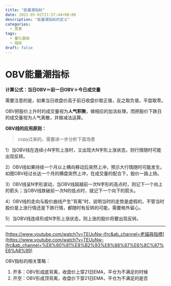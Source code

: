 ```yaml
---
title: "能量潮指标"
date: 2022-05-01T21:57:44+08:00
description: "能量潮指标的定义"
categories:
  - 宽客
tags:
  - 量化基础
  - 指标
draft: false
---
```


# OBV能量潮指标

**计算公式：当日OBV＝前一日OBV＋今日成交量**

需要注意的是，如果当日收盘价高于前日收盘价取正值，反之取负值，平盘取零。

OBV把股价上升时的成交量视为**人气积聚**，做相应的加法处理，而把股价下跌日的成交量视为人气离散，并做减法运算。

**OBV线的应用原则：**

> copy过来的，需要进一步分析下面场景

1）当OBV线在连续小N字形上涨时，又出现大N字形上涨状态，则行情随时可能出现反转。

2）OBV线如果持续一个月以上横向移动后突然上冲，预示大行情随时可能发生。如图OBV经过长达一个月的横盘突然上冲，在成交量的配合下，股价一路上扬。

3）OBV线呈N字形波动，当OBV线超越前一次N字形的高点时，则记下一个向上的箭头；当OBV线跌破前一次N的低点时，就记下一个向下的箭头。

4）OBV线的走向与股价曲线产生"背离"时，说明当时的走势是虚假的，不管当时股价是上涨行情还是下跌行情，都随时有反转的可能，需要格外留心。

5）当OBV线连续形成N字形上涨状态，则上涨的股价将要出现反转。

---

[](https://www.youtube.com/watch?v=TEUuNw-ifrc&ab_channel=%E8%80%81%E8%B2%93%E8%88%87%E6%8C%87%E6%A8%99)[https://www.youtube.com/watch?v=TEUuNw-ifrc&ab_channel=老貓與指標](https://www.youtube.com/watch?v=TEUuNw-ifrc&ab_channel=%E8%80%81%E8%B2%93%E8%88%87%E6%8C%87%E6%A8%99)

OBV指标的相关策略：

1.  开多：OBV形成底背离，收盘价上穿21日EMA，平仓为不满足的时候
2.  开空：OBV形成顶背离，收盘价下穿21日EMA，平仓为不满足的是否
